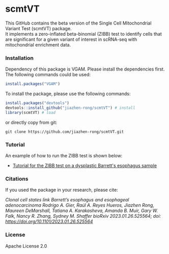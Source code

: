 # scmtVT

This GitHub contains the beta version of the Single Cell Mitochondrial Variant Test (scmtVT) package.<br/>
It implements a zero-inflated beta-binomial (ZIBB) test to identify cells that are significant for a given variant of interest in scRNA-seq with mitochondrial enrichment data.

### Installation
Dependency of this package is VGAM. 
Please install the dependencies first. The following commands could be used:
``` r
install.packages("VGAM")
```

To install the package, please use the following commands:
``` r
install.packages("devtools")
devtools::install_github("jiazhen-rong/scmtVT") # install
library(scmtVT) # load
```
or directly copy from git:
``` linux
git clone https://github.com/jiazhen-rong/scmtVT.git
```
### Tutorial

An example of how to run the ZIBB test is shown below:

- [Tutorial for the ZIBB test on a dysplastic Barrett's esophagus sample](https://github.com/jiazhen-rong/scmtVT/blob/master/example/)

### Citations
If you used the package in your research, please cite:

*Clonal cell states link Barrett’s esophagus and esophageal adenocarcinoma
Rodrigo A. Gier, Raúl A. Reyes Hueros, Jiazhen Rong, Maureen DeMarshall, Tatiana A. Karakasheva, Amanda B. Muir, Gary W. Falk, Nancy R. Zhang, Sydney M. Shaffer
bioRxiv 2023.01.26.525564; doi: https://doi.org/10.1101/2023.01.26.525564*

### License
Apache License 2.0
